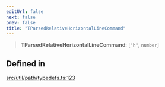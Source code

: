 ```yaml
---
editUrl: false
next: false
prev: false
title: "TParsedRelativeHorizontalLineCommand"
---
```


> **TParsedRelativeHorizontalLineCommand**: [`"h"`, `number`]

## Defined in

[src/util/path/typedefs.ts:123](https://github.com/fabricjs/fabric.js/blob/8748628df7e9de00ba77413bfc3ad9e9fe9d4f30/src/util/path/typedefs.ts#L123)
